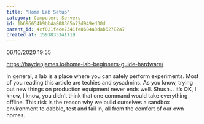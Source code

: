 ```yaml
---
title: "Home Lab Setup"
category: Computers-Servers
id: 1b696654b9bb4a808365a72d949ed30d
parent_id: 4cf021fece7341fe8684a3dab62782a7
created_at: 1591833341719
---
```


06/10/2020 19:55

https://haydenjames.io/home-lab-beginners-guide-hardware/

In general, a lab is a place where you can safely perform experiments. Most of you reading this article are techies and sysadmins. As you know, trying out new things on production equipment never ends well. Shush… it’s OK, I know, I know, you didn’t think that one command would take everything offline. This risk is the reason why we build ourselves a sandbox environment to dabble, test and fail in, all from the comfort of our own homes.
                